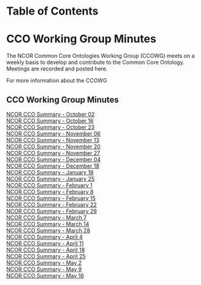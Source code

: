 
# Table of Contents



<meta charset="UTF-8">
<meta name="viewport" content="width=device-width, initial-scale=1.0">
<title>NCOR Common Core Ontologies Working Group</title>
</head>
<body>
<h1>CCO Working Group Minutes</h1>
<p>The NCOR Common Core Ontologies Working Group (CCOWG) meets on a weekly basis to develop and contribute to the Common Core Ontology. Meetings are recorded and posted here.</p>
<p>For more information about the CCOWG </p>

<h2>CCO Working Group Minutes</h2>
<a href="<https://drive.google.com/file/d/1b1XX34WafCgCVQ4YB-PSrtyXeu836CaV/view?usp=drive_link>">NCOR CCO Summary - October 02</a><br>
<a href="<https://drive.google.com/file/d/1nagvwEjoQ_FVTySlHczqRmylJ9qvqywk/view?usp=drive_link>">NCOR CCO Summary - October 16</a><br>
<a href="<https://drive.google.com/file/d/1kRiTpkXc4w59aBw331dBYzg1gFG2-FqI/view?usp=drive_link>">NCOR CCO Summary - October 23</a><br>
<a href="<https://drive.google.com/file/d/1c2Fy6lI4j6Rvkt-iZ0SmCWsovWrZcH_d/view?usp=drive_link>">NCOR CCO Summary - November 06</a><br>
<a href="<https://drive.google.com/file/d/16-JuM22ao3UIMF1AqbDbrH2tfMFhzYYw/view?usp=drive_link>">NCOR CCO Summary - November 13</a><br>
<a href="<https://drive.google.com/file/d/1ZeuaMrqwe-zDSzqvTPqyo_nNeMDo20-M/view?usp=drive_link>">NCOR CCO Summary - November 20</a><br>
<a href="<https://drive.google.com/file/d/1eL4QtZ5SwhwJGkXo8GUXU-kJhd_ln1Am/view?usp=drive_link>">NCOR CCO Summary - November 27</a><br>
<a href="<https://drive.google.com/file/d/1zuchdJBk1OPRda_MB0bHzgfANYKysmvh/view?usp=drive_link>">NCOR CCO Summary - December 04</a><br>
<a href="<https://drive.google.com/file/d/111NvEd2QSe9NDGwBtw66lCAYBNwvjDW6/view?usp=drive_link>">NCOR CCO Summary - December 18</a><br>
<a href="<https://drive.google.com/file/d/1TMxdbv6OVXgzgCLqcY2gN9sf6ghL4F2n/view?usp=drive_link>">NCOR CCO Summary - January 18</a><br> 
<a href="<https://drive.google.com/file/d/1WrFQvNsXPEX4xhwt-34eEdM73vRB77z3/view?usp=drive_link>">NCOR CCO Summary - January 25</a><br>
<a href="<https://drive.google.com/file/d/1cS9KpGtLNRLPS-bs8SQDlyyiDAmdhP5Q/view?usp=drive_link>">NCOR CCO Summary - February 1</a><br>
<a href="<https://drive.google.com/file/d/1pgt1yLtNj3vQX3YUmj7lx1jIG2ztLzal/view?usp=drive_link>">NCOR CCO Summary - February 8</a><br>
<a href="<https://drive.google.com/file/d/1HedWv_sLIxUn92d2cGkUpmXUkig2TYue/view?usp=drive_link>">NCOR CCO Summary - February 15</a><br>
<a href="<https://drive.google.com/file/d/1_dQZAb2s0lD8AYkxtlk_8ttIv7iDLy1-/view?usp=drive_link>">NCOR CCO Summary - February 22</a><br>
<a href="<https://drive.google.com/file/d/1QHwdnTvwlr73J0eTKlDqEq_UPSePTCGC/view?usp=drive_link>">NCOR CCO Summary - February 29</a><br>
<a href="<https://drive.google.com/file/d/1NE9fCruqgmdBQNeZKu2MSZGPUvHClwFe/view?usp=drive_link>">NCOR CCO Summary - March 7</a><br>
<a href="<https://drive.google.com/file/d/1K37hv7E_YLDAHJAbH297vOZxt6txL222/view?usp=drive_link>">NCOR CCO Summary - March 14</a><br>
<a href="<https://drive.google.com/file/d/13BLX6uWBm0Mpbs89p0j4H5-Q5PuGD0gX/view?usp=drive_link>">NCOR CCO Summary - March 28</a><br>
<a href="<https://drive.google.com/file/d/1T_mR7E2iJtcsXGkRfq8Iye-h_tGiSE3q/view?usp=drive_link>">NCOR CCO Summary - April 4</a><br>
<a href="<https://drive.google.com/file/d/1lU9A0Hk3iiiXERd9FzzO56t5ggaOhC1C/view?usp=drive_link>">NCOR CCO Summary - April 11</a><br>
<a href="<https://drive.google.com/file/d/1WZdfGFxgimVJb9_7X6jxB8-_STwf5iwi/view?usp=drive_link>">NCOR CCO Summary - April 18</a><br>
<a href="<https://drive.google.com/file/d/1KcvU726awByLVXx9gTL_c-AicsXYxi89/view?usp=drive_link>">NCOR CCO Summary - April 25</a><br>
<a href="<https://drive.google.com/file/d/1malG49FNWErlqSVllNQviuoTv6izUrM-/view?usp=drive_link>">NCOR CCO Summary - May 2</a><br>
<a href="<https://drive.google.com/file/d/1vvlPjFhumf5wqbAh4P-DuavBONTjIFXs/view?usp=drive_link>">NCOR CCO Summary - May 9</a><br>
<a href="<https://drive.google.com/file/d/1B46C3jW46FV5Thfs8LBsFENcxCbh_XfK/view?usp=drive_link>">NCOR CCO Summary - May 16</a><br>

</body>
</html>

